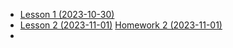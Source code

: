 * [Lesson 1 (2023-10-30)](LESSON1.md)
* [Lesson 2 (2023-11-01)](LESSON2.md) [Homework 2 (2023-11-01)](HOMEWORK2.md) 
* 

